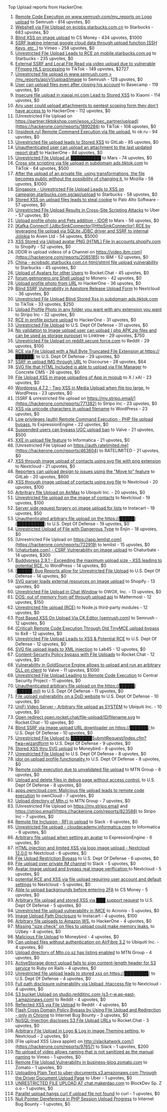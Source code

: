 Top Upload reports from HackerOne:

1. [Remote Code Execution on www.semrush.com/my_reports on Logo upload](https://hackerone.com/reports/403417) to Semrush - 814 upvotes, $0
2. [Webshell via File Upload on ecjobs.starbucks.com.cn](https://hackerone.com/reports/506646) to Starbucks - 683 upvotes, $0
3. [Blind XSS on image upload](https://hackerone.com/reports/1010466) to CS Money - 434 upvotes, $1000
4. [SSRF  leaking internal google cloud data through upload function [SSH Keys, etc..]](https://hackerone.com/reports/549882) to Vimeo - 258 upvotes, $0
5. [Unrestricted File Upload Leads to RCE on mobile.starbucks.com.sg](https://hackerone.com/reports/1027822) to Starbucks - 235 upvotes, $0
6. [External SSRF and Local File Read via video upload due to vulnerable FFmpeg HLS processing](https://hackerone.com/reports/1062888) to TikTok - 149 upvotes, $2727
7. [Unrestricted file upload in www.semrush.com \> /my_reports/api/v1/upload/image](https://hackerone.com/reports/748903) to Semrush - 128 upvotes, $0
8. [User can upload files even after closing his account](https://hackerone.com/reports/1020371) to Basecamp - 119 upvotes, $0
9. [Insecure file upload in xiaoai.mi.com Lead to Stored  XSS](https://hackerone.com/reports/882733) to Xiaomi - 114 upvotes, $0
10. [Any user could upload attachments to pentest scoping form they don't have access to](https://hackerone.com/reports/2450215) to HackerOne - 112 upvotes, $0
11. [Unrestricted File Upload on https://partner.tiktokshop.com/wsos_v2/oec_partner/upload](https://hackerone.com/reports/1890284) to TikTok - 108 upvotes, $0
12. [[insideok.ru] Remote Command Execution via file upload.](https://hackerone.com/reports/666716) to ok.ru - 94 upvotes, $0
13. [Unrestricted file upload leads to Stored XSS](https://hackerone.com/reports/880099) to GitLab - 85 upvotes, $0
14. [Unauthenticated user can upload an attachment to the last updated report draft](https://hackerone.com/reports/419896) to HackerOne - 84 upvotes, $0
15. [Unrestricted File Upload at ██████████](https://hackerone.com/reports/2357778) to Mars - 74 upvotes, $0
16. [Cross site scripting via file upload in subdomain ads.tiktok.com](https://hackerone.com/reports/1433125) to TikTok - 64 upvotes, $500
17. [After the upload of an private file, using transformations, the file becomes public without the possibility of changing it.](https://hackerone.com/reports/1984060) to Mozilla - 58 upvotes, $1000
18. [Singapore - Unrestricted File Upload Leads to XSS on campaign.starbucks.com.sg/api/upload](https://hackerone.com/reports/883151) to Starbucks - 58 upvotes, $0
19. [Stored XSS on upload files leads to steal cookie](https://hackerone.com/reports/765679) to Palo Alto Software - 57 upvotes, $0
20. [Unrestricted File Upload Results in Cross-Site Scripting Attacks](https://hackerone.com/reports/1005355) to Uber - 57 upvotes, $0
21. [Upload profile photo and  Pets addition - IDOR](https://hackerone.com/reports/2393021) to Mars - 56 upvotes, $0
22. [[Kafka Connect] [JdbcSinkConnector][HttpSinkConnector] RCE by leveraging file upload via SQLite JDBC driver and SSRF to internal Jolokia](https://hackerone.com/reports/1547877) to Aiven Ltd - 54 upvotes, $5000
23. [XSS Stored via Upload avatar PNG [HTML] File in accounts.shopify.com](https://hackerone.com/reports/964550) to Shopify - 52 upvotes, $0
24. [IDOR in upload videos of a Channel on https://video.ibm.com](https://hackerone.com/reports/2085185) to IBM - 52 upvotes, $0
25. [China - ecjobsdc.starbucks.com.cn html/shtml file upload vulnerability](https://hackerone.com/reports/412481) to Starbucks - 45 upvotes, $0
26. [Upload of Avatars for other Users](https://hackerone.com/reports/501084) to Rocket.Chat - 45 upvotes, $0
27. [forum.getmonero.org Shell upload](https://hackerone.com/reports/357858) to Monero - 42 upvotes, $0
28. [Upload profile photo from URL](https://hackerone.com/reports/713) to HackerOne - 36 upvotes, $0
29. [Blind SSRF Vulnerability in Appstore Release Upload Form](https://hackerone.com/reports/2925666) to Nextcloud - 36 upvotes, $0
30. [Unrestricted File Upload Blind Stored Xss  in subdomain ads.tiktok.com](https://hackerone.com/reports/1577370) to TikTok - 33 upvotes, $250
31. [Upload Profile Photo in any folder you want with any extension you want](https://hackerone.com/reports/753375) to Stripo Inc - 32 upvotes, $0
32. [RCE in profile picture upload](https://hackerone.com/reports/135072) to HackerOne - 31 upvotes, $0
33. [Unrestricted File Upload](https://hackerone.com/reports/184596) to U.S. Dept Of Defense - 31 upvotes, $0
34. [No validation to Image upload user can upload ( php APK zip files and can be used as storage purpose)](https://hackerone.com/reports/1644062) to Linktree - 29 upvotes, $750
35. [Unrestricted File Upload on reddit.secure.force.com](https://hackerone.com/reports/1606957) to Reddit - 29 upvotes, $100
36. [RCE via File Upload  with a Null Byte Truncated File Extension at https://██████/](https://hackerone.com/reports/2054184) to U.S. Dept Of Defense - 29 upvotes, $0
37. [SSRF in upload IMG through URL](https://hackerone.com/reports/228377) to Discourse - 28 upvotes, $64
38. [SVG file that HTML Included is able to upload via File Manager](https://hackerone.com/reports/437863) to Concrete CMS - 26 upvotes, $0
39. [File Upload XSS in image uploading of App in mopub](https://hackerone.com/reports/97672) to X / xAI - 23 upvotes, $0
40. [Wordpress 4.7.2 - Two XSS in Media Upload when file too large.](https://hackerone.com/reports/203515) to WordPress - 23 upvotes, $0
41. [SSRF & unrestricted file upload on https://my.stripo.email/](https://hackerone.com/reports/771382) to Stripo Inc - 23 upvotes, $0
42. [XSS via unicode characters in upload filename](https://hackerone.com/reports/179695) to WordPress - 23 upvotes, $0
43. [Low privileges (auth) Remote Command Execution - PHP file upload bypass.](https://hackerone.com/reports/841397) to ExpressionEngine - 22 upvotes, $0
44. [Suspended users can bypass UGC upload ban](https://hackerone.com/reports/354660) to Valve - 21 upvotes, $500
45. [ XXE in upload file feature](https://hackerone.com/reports/105787) to Informatica - 21 upvotes, $0
46. [Unrestricted File Upload on https://auth.ratelimited.me](https://hackerone.com/reports/463604) to RATELIMITED - 21 upvotes, $0
47. [XSS through image upload of contacts using svg file with png extension ](https://hackerone.com/reports/998422) to Nextcloud - 21 upvotes, $0
48. [Reporters can upload design to issues using the "Move to" feature](https://hackerone.com/reports/1112297) to GitLab - 20 upvotes, $600
49. [XSS through image upload of contacts using svg file](https://hackerone.com/reports/894876) to Nextcloud - 20 upvotes, $100
50. [Arbritrary file Upload on AirMax](https://hackerone.com/reports/73480) to Ubiquiti Inc. - 20 upvotes, $0
51. [Unrestricted file upload on the image of contacts](https://hackerone.com/reports/808287) to Nextcloud - 19 upvotes, $100
52. [Server side request forgery on image upload for lists](https://hackerone.com/reports/158016) to Instacart - 19 upvotes, $50
53. [Unauthenticated arbitrary file upload on the https://█████/ (█████████)](https://hackerone.com/reports/698789) to U.S. Dept Of Defense - 19 upvotes, $0
54. [Unrestricted Upload of File with Dangerous Type](https://hackerone.com/reports/1081766) to Enjin - 18 upvotes, $0
55. [Unrestricted File Upload on https://app.lemlist.com](https://hackerone.com/reports/722919) to lemlist - 15 upvotes, $0
56. [[chaturbate.com] - CSRF Vulnerability on image upload](https://hackerone.com/reports/401483) to Chaturbate - 14 upvotes, $300
57. [Buddypress 2.9.1 - Exceeding the maximum upload size  - XSS leading to potential RCE. ](https://hackerone.com/reports/263109) to WordPress - 14 upvotes, $0
58. [[█████] Bug Reports allow for Unrestricted File Upload](https://hackerone.com/reports/1850065) to U.S. Dept Of Defense - 14 upvotes, $0
59. [SVG parser loads external resources on image upload](https://hackerone.com/reports/97501) to Shopify - 13 upvotes, $0
60. [Unrestricted File Upload in Chat Window](https://hackerone.com/reports/925513) to OWOX, Inc. - 13 upvotes, $0
61. [DOS: out of memory from gif through upload api](https://hackerone.com/reports/1620170) to Mattermost - 12 upvotes, $150
62. [Unrestricted file upload (RCE)](https://hackerone.com/reports/343726) to Node.js third-party modules - 12 upvotes, $0
63. [Post Based XSS On Upload Via CK Editor [semrush.com]](https://hackerone.com/reports/375352) to Semrush - 12 upvotes, $0
64. [(Critical) Remote Code Execution Through Old TinyMCE upload bypass](https://hackerone.com/reports/778629) to 8x8 - 12 upvotes, $0
65. [Unrestricted File Upload Leads to XSS & Potential RCE](https://hackerone.com/reports/900179) to U.S. Dept Of Defense - 12 upvotes, $0
66. [SVG file upload leads to XML injection](https://hackerone.com/reports/845832) to Lab45 - 12 upvotes, $0
67. [Content-Security Policy bypass with File Uploads](https://hackerone.com/reports/1380157) to Rocket.Chat - 12 upvotes, $0
68. [Vulnerability in GoldSource Engine allows to upload and run an arbitrary DLL on client](https://hackerone.com/reports/508894) to Valve - 11 upvotes, $1000
69. [Unrestricted File Upload Leading to Remote Code Execution](https://hackerone.com/reports/683965) to Central Security Project - 11 upvotes, $0
70. [Unauthenticated arbitrary file upload on the https://█████/ (█████.mil)](https://hackerone.com/reports/698793) to U.S. Dept Of Defense - 11 upvotes, $0
71. [File upload vulnerability on a DoD website](https://hackerone.com/reports/191243) to U.S. Dept Of Defense - 10 upvotes, $0
72. [UniFi Video Server - Arbitrary file upload as SYSTEM](https://hackerone.com/reports/129641) to Ubiquiti Inc. - 10 upvotes, $0
73. [Open redirect open.rocket.chat/file-upload/ID/filename.svg](https://hackerone.com/reports/368927) to Rocket.Chat - 10 upvotes, $0
74. [Blind SSRF via image upload URL downloader on https://██████/ ](https://hackerone.com/reports/1691501) to U.S. Dept Of Defense - 10 upvotes, $0
75. [Unrestricted File Upload to ███████SubmitRequest/Index.cfm?fwa=wizardform](https://hackerone.com/reports/813395) to U.S. Dept Of Defense - 9 upvotes, $0
76. [Stored XSS thru SVG upload](https://hackerone.com/reports/130591) to Moneybird - 8 upvotes, $0
77. [Unrestricted File Upload](https://hackerone.com/reports/683024) to U.S. Dept Of Defense - 8 upvotes, $0
78. [idor on upload profile functionality ](https://hackerone.com/reports/741683) to U.S. Dept Of Defense - 8 upvotes, $0
79. [Remote code execution due to unvalidated file upload](https://hackerone.com/reports/1164452) to MTN Group - 8 upvotes, $0
80. [Upload and delete files in debug page without access control.](https://hackerone.com/reports/1714767) to U.S. Dept Of Defense - 8 upvotes, $0
81. [apps.owncloud.com: Malicious file upload leads to remote code execution](https://hackerone.com/reports/84374) to ownCloud - 7 upvotes, $0
82. [Upload directory of Mtn.ci](https://hackerone.com/reports/762118) to MTN Group - 7 upvotes, $0
83. [Unrestricted File Upload on https://my.stripo.email and https://stripo.email](https://hackerone.com/reports/823588) to Stripo Inc - 7 upvotes, $0
84. [Remote file Inclusion - RFI in upload](https://hackerone.com/reports/14092) to Slack - 6 upvotes, $0
85. [Unrestricted file upload - cloudacademy.informatica.com](https://hackerone.com/reports/253202) to Informatica - 6 upvotes, $0
86. [Arbitrary file upload when setting an avatar](https://hackerone.com/reports/149268) to ExpressionEngine - 6 upvotes, $0
87. [HTML injection and limited XSS via logo image upload - Nextcloud 12.0.0](https://hackerone.com/reports/231524) to Nextcloud - 6 upvotes, $0
88. [File Upload Restriction Bypass](https://hackerone.com/reports/259913) to U.S. Dept Of Defense - 6 upvotes, $0
89. [File upload over private IM channel](https://hackerone.com/reports/143903) to Slack - 5 upvotes, $0
90. [Avatar image upload and bypass  real image verification ](https://hackerone.com/reports/145604) to Nextcloud - 5 upvotes, $0
91. [potential RCE and XSS via file upload requiring user account and default settings](https://hackerone.com/reports/678727) to Nextcloud - 5 upvotes, $0
92. [Able to upload backgrounds before entering 2FA](https://hackerone.com/reports/1080839) to CS Money - 5 upvotes, $0
93. [Arbitrary file upload and stored XSS via ███ support request](https://hackerone.com/reports/865354) to U.S. Dept Of Defense - 5 upvotes, $0
94. [Unrestricted file upload vulnerability in IMCE](https://hackerone.com/reports/1121317) to Acronis - 5 upvotes, $0
95. [Image Upload Path Disclosure](https://hackerone.com/reports/158021) to Instacart - 4 upvotes, $100
96. [Arbitrary file uploads to Amazon WS.](https://hackerone.com/reports/7929) to HackerOne - 4 upvotes, $0
97. [Missing "size check" on files to upload could make memory leaks.](https://hackerone.com/reports/19532) to Uzbey - 4 upvotes, $0
98. [Malicious File Upload](https://hackerone.com/reports/131028) to Moneybird - 4 upvotes, $0
99. [Can upload files without authentication on AirFibre 3.2](https://hackerone.com/reports/201529) to Ubiquiti Inc. - 4 upvotes, $0
100. [Upload directory of Mtn.co.sz has listing enabled](https://hackerone.com/reports/760484) to MTN Group - 4 upvotes, $0
101. [ActiveStorage direct upload fails to sign content-length header for S3 service](https://hackerone.com/reports/789579) to Ruby on Rails - 4 upvotes, $0
102. [Unrestricted file upload leads to stored xss on https://████████/](https://hackerone.com/reports/854445) to U.S. Dept Of Defense - 4 upvotes, $0
103. [Full path disclosure vulnerability  via Upload .htaccess file](https://hackerone.com/reports/919429) to Nextcloud - 4 upvotes, $0
104. [S3 bucket Upload on studio.redditinc.com (s3-r-w.ap-east-1.amazonaws.com)](https://hackerone.com/reports/1276733) to Reddit - 4 upvotes, $0
105. [Reflected XSS via File Upload](https://hackerone.com/reports/1816181) to Reddit - 4 upvotes, $0
106. [Flash Cross Domain Policy Bypass by Using File Upload and Redirection - only in Chrome](https://hackerone.com/reports/51265) to Internet Bug Bounty - 3 upvotes, $0
107. [NoSQL-Injection discloses S3 File Upload URLs](https://hackerone.com/reports/1458020) to Rocket.Chat - 3 upvotes, $0
108. [Arbitrary File Upload in Logo & Log in image Theming setting.](https://hackerone.com/reports/155690) to Nextcloud - 2 upvotes, $0
109. [File upload XSS (Java applet) on http://slackatwork.com/](https://hackerone.com/reports/97657) to Slack - 1 upvotes, $200
110. [ftp upload of video allows naming that is not sanitized as the manual naming](https://hackerone.com/reports/45368) to Vimeo - 1 upvotes, $0
111. [Remote File Upload Vulnerability in business-blog.zomato.com](https://hackerone.com/reports/114389) to Zomato - 1 upvotes, $0
112. [Uploading Plain Text to uber-documents.s3.amazonaws.com Through the Driver Document Upload Page](https://hackerone.com/reports/126374) to Uber - 1 upvotes, $0
113. [UNRESTRICTED FILE UPLOAD AT chat.makerdao.com](https://hackerone.com/reports/692360) to BlockDev Sp. Z o.o - 1 upvotes, $0
114. [Parallel upload hangs curl if upload file not found](https://hackerone.com/reports/1019372) to curl - 1 upvotes, $0
115. [Null Pointer Dereference in PHP Session Upload Progress](https://hackerone.com/reports/798744) to Internet Bug Bounty - 1 upvotes, $0
